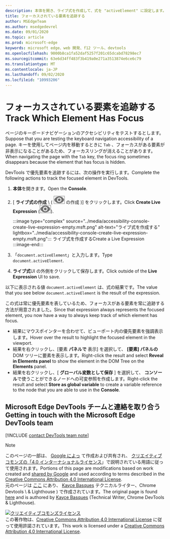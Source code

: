 ```yaml
---
description: 本体を開き、ライブ式を作成して、式を "activeElement" に設定します。
title: フォーカスされている要素を追跡する
author: MSEdgeTeam
ms.author: msedgedevrel
ms.date: 09/01/2020
ms.topic: article
ms.prod: microsoft-edge
keywords: microsoft edge、web 開発、f12 ツール、devtools
ms.openlocfilehash: 9000b8ca1fa52daf5257f201c65dcabd78298ec7
ms.sourcegitcommit: 63e6d34ff483f3b419a0e271a3513874e6ce6c79
ms.translationtype: MT
ms.contentlocale: ja-JP
ms.lasthandoff: 09/02/2020
ms.locfileid: "10993206"
---
```

<!-- Copyright Kayce Basques 

   Licensed under the Apache License, Version 2.0 (the "License");
   you may not use this file except in compliance with the License.
   You may obtain a copy of the License at

       https://www.apache.org/licenses/LICENSE-2.0

   Unless required by applicable law or agreed to in writing, software
   distributed under the License is distributed on an "AS IS" BASIS,
   WITHOUT WARRANTIES OR CONDITIONS OF ANY KIND, either express or implied.
   See the License for the specific language governing permissions and
   limitations under the License.  -->  

# <span data-ttu-id="ce51d-104">フォーカスされている要素を追跡する</span><span class="sxs-lookup"><span data-stu-id="ce51d-104">Track Which Element Has Focus</span></span>  

<span data-ttu-id="ce51d-105">ページのキーボードナビゲーションのアクセシビリティをテストするとします。</span><span class="sxs-lookup"><span data-stu-id="ce51d-105">Suppose that you are testing the keyboard navigation accessibility of a page.</span></span>  <span data-ttu-id="ce51d-106">キーを使用してページ内を移動するときに `Tab` 、フォーカスがある要素が非表示になることがあるため、フォーカスリングが消えることがあります。</span><span class="sxs-lookup"><span data-stu-id="ce51d-106">When navigating the page with the `Tab` key, the focus ring sometimes disappears because the element that has focus is hidden.</span></span>  

<span data-ttu-id="ce51d-107">DevTools で優先要素を追跡するには、次の操作を実行します。</span><span class="sxs-lookup"><span data-stu-id="ce51d-107">Complete the following actions to track the focused element in DevTools.</span></span>  

1.  <span data-ttu-id="ce51d-108">**本体**を開きます。</span><span class="sxs-lookup"><span data-stu-id="ce51d-108">Open the **Console**.</span></span>  
1.  <span data-ttu-id="ce51d-109">[ **ライブ式の作成** \ ( ![ ライブ式 ][ImageCreateIcon] の作成 \)] をクリックします。</span><span class="sxs-lookup"><span data-stu-id="ce51d-109">Click **Create Live Expression** \(![Create Live Expression][ImageCreateIcon]\).</span></span>  
    
    :::image type="complex" source="../media/accessibility-console-create-live-expression-empty.msft.png" alt-text="ライブ式を作成する" lightbox="../media/accessibility-console-create-live-expression-empty.msft.png":::
       <span data-ttu-id="ce51d-111">ライブ式を作成する</span><span class="sxs-lookup"><span data-stu-id="ce51d-111">Create a Live Expression</span></span>  
    :::image-end:::  
    
1.  <span data-ttu-id="ce51d-112">「`document.activeElement`」と入力します。</span><span class="sxs-lookup"><span data-stu-id="ce51d-112">Type `document.activeElement`.</span></span>  
1.  <span data-ttu-id="ce51d-113">**ライブ式**UI の外側をクリックして保存します。</span><span class="sxs-lookup"><span data-stu-id="ce51d-113">Click outside of the **Live Expression** UI to save.</span></span>  
    
<span data-ttu-id="ce51d-114">以下に表示される値 `document.activeElement` は、式の結果です。</span><span class="sxs-lookup"><span data-stu-id="ce51d-114">The value that you see below `document.activeElement` is the result of the expression.</span></span>  

<span data-ttu-id="ce51d-115">この式は常に優先要素を表しているため、フォーカスがある要素を常に追跡する方法が用意されました。</span><span class="sxs-lookup"><span data-stu-id="ce51d-115">Since that expression always represents the focused element, you now have a way to always keep track of which element has focus.</span></span>  

*   <span data-ttu-id="ce51d-116">結果にマウスポインターを合わせて、ビューポート内の優先要素を強調表示します。</span><span class="sxs-lookup"><span data-stu-id="ce51d-116">Hover over the result to highlight the focused element in the viewport.</span></span>  
*   <span data-ttu-id="ce51d-117">結果を右クリックし、[要素 **パネルで** 表示] を選択して、 **[要素] パネルの** DOM ツリーに要素を表示します。</span><span class="sxs-lookup"><span data-stu-id="ce51d-117">Right-click the result and select **Reveal in Elements panel** to show the element in the DOM Tree on the **Elements** panel.</span></span>  
*   <span data-ttu-id="ce51d-118">結果を右クリックし、[ **グローバル変数として保存** ] を選択して、 **コンソール**で使うことができるノードへの可変参照を作成します。</span><span class="sxs-lookup"><span data-stu-id="ce51d-118">Right-click the result and select **Store as global variable** to create a variable reference to the node that you are able to use in the **Console**.</span></span>  

## <span data-ttu-id="ce51d-119">Microsoft Edge DevTools チームと連絡を取り合う</span><span class="sxs-lookup"><span data-stu-id="ce51d-119">Getting in touch with the Microsoft Edge DevTools team</span></span>  

[!INCLUDE [contact DevTools team note](../includes/contact-devtools-team-note.md)]  

<!-- image links -->  

[ImageCreateIcon]: ../media/create-live-expression-icon.msft.png  

<!-- links -->  

> [!NOTE]
> <span data-ttu-id="ce51d-120">このページの一部は、 [Google によっ][GoogleSitePolicies] て作成および共有され、 [クリエイティブコモンズの「4.0 インターナショナルライセンス][CCA4IL]」で説明されている用語に従って使用されます。</span><span class="sxs-lookup"><span data-stu-id="ce51d-120">Portions of this page are modifications based on work created and [shared by Google][GoogleSitePolicies] and used according to terms described in the [Creative Commons Attribution 4.0 International License][CCA4IL].</span></span>  
> <span data-ttu-id="ce51d-121">元のページは [ここ](https://developers.google.com/web/tools/chrome-devtools/accessibility/focus) にあり、 [Kayce Basques][KayceBasques] テクニカルライター、Chrome Devtools \ & Lighthouse \) で作成されています。</span><span class="sxs-lookup"><span data-stu-id="ce51d-121">The original page is found [here](https://developers.google.com/web/tools/chrome-devtools/accessibility/focus) and is authored by [Kayce Basques][KayceBasques] \(Technical Writer, Chrome DevTools \& Lighthouse\).</span></span>  

[![クリエイティブコモンズライセンス][CCby4Image]][CCA4IL]  
<span data-ttu-id="ce51d-123">この著作物は、[Creative Commons Attribution 4.0 International License][CCA4IL] に従って使用許諾されています。</span><span class="sxs-lookup"><span data-stu-id="ce51d-123">This work is licensed under a [Creative Commons Attribution 4.0 International License][CCA4IL].</span></span>  

[CCA4IL]: https://creativecommons.org/licenses/by/4.0  
[CCby4Image]: https://i.creativecommons.org/l/by/4.0/88x31.png  
[GoogleSitePolicies]: https://developers.google.com/terms/site-policies  
[KayceBasques]: https://developers.google.com/web/resources/contributors/kaycebasques  
